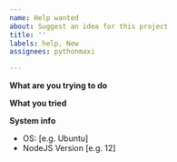 ```yaml
---
name: Help wanted
about: Suggest an idea for this project
title: ''
labels: help, New
assignees: pythonmaxi

---
```


**What are you trying to do**  

**What you tried**

**System info**
 - OS: [e.g. Ubuntu]
 - NodeJS Version [e.g. 12]

